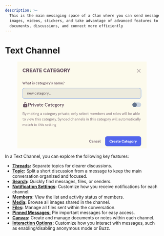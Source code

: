```yaml
---
description: >-
  This is the main messaging space of a Clan where you can send messages,
  images, videos, stickers, and take advantage of advanced features to manage
  documents, discussions, and connect more efficiently
---
```


# Text Channel

<figure><img src="../../../../../../.gitbook/assets/image (61).png" alt=""><figcaption></figcaption></figure>

In a Text Channel, you can explore the following key features:

* [**Threads**](threads.md)**:** Separate topics for clearer discussions.
* [**Topic**](topic.md)**:** Split a short discussion from a message to keep the main conversation organized and focused.
* [**Search**](search.md)**:** Quickly find messages, files, or senders.
* [**Notification Settings**](notification-settings.md)**:** Customize how you receive notifications for each channel.
* [**Members**](members.md)**:** View the list and activity status of members.
* [**Media**](media.md)**:** Browse all images shared in the channel.
* [**Files**](files.md)**:** Manage all files sent within the conversation.
* [**Pinned Messages:**](pinned-messages.md) Pin important messages for easy access.
* [**Canvas**](canvas.md)**:** Create and manage documents or notes within each channel.
* [**Interaction Options**](../../../../../../account-and-personalization/shortcuts.md)**:** Customize how you interact with messages, such as enabling/disabling anonymous mode or Buzz.
